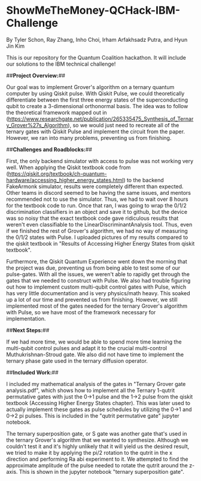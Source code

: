# ShowMeTheMoney-QCHack-IBM-Challenge
By Tyler Schon, Ray Zhang, Inho Choi, Irham Arfakhsadz Putra, and Hyun Jin Kim

This is our repository for the Quantum Coalition hackathon.  It will include our solutions to the IBM technical challenge!

##**Project Overview:**##

Our goal was to implement Grover's algorithm on a ternary quantum computer by using Qiskit pulse.  With Qiskit Pulse, we could theoretically differentiate between the first three energy states of the superconducting qubit to create a 3-dimensional orthonormal basis.  The idea was to follow the theoretical framework mapped out in (https://www.researchgate.net/publication/265335475_Synthesis_of_Ternary_Grover%27s_Algorithm), so we would just need to recreate all of the ternary gates with Qiskit Pulse and implement the circuit from the paper.  However, we ran into many problems, preventing us from finishing.

##**Challenges and Roadblocks:**##

First, the only backend simulator with access to pulse was not working very well.  When applying the Qiskit textbook code from (https://qiskit.org/textbook/ch-quantum-hardware/accessing_higher_energy_states.html) to the backend FakeArmonk simulator, results were completely different than expected.  Other teams in discord seemed to be having the same issues, and mentors recommended not to use the simulator.  Thus, we had to wait over 8 hours for the textbook code to run.  Once that ran, I was going to wrap the 0/1/2 discrimination classifiers in an object and save it to github, but the device was so noisy that the exact textbook code gave ridiculous results that weren't even classifiable to the LinearDiscriminantAnalysis tool.  Thus, even if we finished the rest of Grover's algorithm, we had no way of measuring the 0/1/2 states with Pulse.  I uploaded pictures of my results compared to the qiskit textbook in "Results of Accessing Higher Energy States from qiskit textbook".

Furthermore, the Qiskit Quantum Experience went down the morning that the project was due, preventing us from being able to test some of our pulse-gates.  With all the issues, we weren't able to rapidly get through the gates that we needed to construct with Pulse.  We also had trouble figuring out how to implement custom multi-qubit control gates with Pulse, which has very little documentation and is very physics/math heavy.  This soaked up a lot of our time and prevented us from finishing.  However, we still implemented most of the gates needed for the ternary Grover's algorithm with Pulse, so we have most of the framework necessary for implementation.

##**Next Steps:**##

If we had more time, we would be able to spend more time learning the multi-qubit control pulses and adapt it to the crucial multi-control Muthukrishnan-Stroud gate.  We also did not have time to implement the ternary phase gate used in the ternary diffusion operator.

##**Included Work:**##

I included my mathematical analysis of the gates in "Ternary Grover gate analysis.pdf", which shows how to implement all the Ternary 1-qutrit permutative gates with just the 0->1 pulse and the 1->2 pulse from the qiskit textbook (Accessing Higher Energy States chapter). This was later used to actually implement these gates as pulse schedules by utilizing the 0->1 and 0->2 pi pulses. This is included in the "qutrit permutative gate" jupyter notebook.  

The ternary superposition gate, or S gate was another gate that's used in the ternary Grover's algorithm that we wanted to synthesize. Although we couldn't test it and it's highly unlikely that it will yield us the desired result, we tried to make it by applying the pi/2 rotation to the qutrit in the x direction and performing Ra abi experiment to it. We attempted to find the approximate amplitude of the pulse needed to rotate the qutrit around the z-axis. This is shown in the jupyter notebook "ternary superposition gate".
